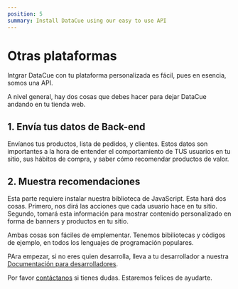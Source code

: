 ```yaml
---
position: 5
summary: Install DataCue using our easy to use API
---
```


# Otras plataformas

Intgrar DataCue con tu plataforma personalizada es fácil, pues en esencia, somos una API. 

A nivel general, hay dos cosas que debes hacer para dejar DataCue andando en tu tienda web. 

## 1. Envía tus datos de Back-end

Envíanos tus productos, lista de pedidos, y clientes. Estos datos son importantes a la hora de entender el comportamiento de TUS usuarios en tu sitio, sus hábitos de compra, y saber cómo recomendar productos de valor. 

## 2. Muestra recomendaciones

Esta parte requiere instalar nuestra biblioteca de JavaScript. Esta hará dos cosas. Primero, nos dirá las acciones que cada usuario hace en tu sitio. Segundo, tomará esta información para mostrar contenido personalizado en forma de banners y productos en tu sitio. 

Ambas cosas son fáciles de emplementar. Tenemos bibiliotecas y códigos de ejemplo, en todos los lenguajes de programación populares. 

PAra empezar, si no eres quien desarrolla, lleva a tu desarrollador a nuestra [Documentación para desarrolladores](https://developer.datacue.co/).

Por favor [contáctanos](https://datacue.co/contact) si tienes dudas. Estaremos felices de ayudarte. 